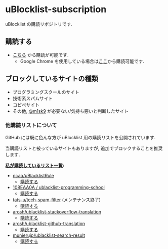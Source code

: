 # uBlocklist-subscription

uBlocklist の購読リポジトリです.

## 購読する

- [こちら](https://raw.githubusercontent.com/m1sk9/uBlocklist-subscription/main/dist/uBlocklist.txt) から購読が可能です.
  - Google Chrome を使用している場合は[ここ](https://iorate.github.io/ublacklist/subscribe?name=m1sk9-uBlocklist-subscription&url=https://raw.githubusercontent.com/m1sk9/uBlocklist-subscription/main/dist/uBlocklist.txt)から購読可能です.

## ブロックしているサイトの種類

- プログラミングスクールのサイト
- 技術系スパムサイト
- コピペサイト
- その他, [@m1sk9](https://github.com/m1sk9) が必要ない/気持ち悪いと判断したサイト

### 他購読リストについて

GitHub には既に色んな方が uBlocklist 用の購読リストを公開されています.

当購読リストと被っているサイトもありますが, 追加でブロックすることを推奨します.

**[私が購読しているリスト一覧](https://github.com/stars/m1sk9/lists/ublock):**

- [ncaq/uBlacklistRule](https://github.com/ncaq/uBlacklistRule)
  - [購読する](https://iorate.github.io/ublacklist/subscribe?name=ncaq-uBlacklistRule&url=https://raw.githubusercontent.com/ncaq/uBlacklistRule/master/uBlacklist.txt)
- [108EAA0A / ublacklist-programming-school](https://github.com/108EAA0A/ublacklist-programming-school)
  - [購読する](https://iorate.github.io/ublacklist/subscribe?name=ublacklist-programming-school&url=https//raw.githubusercontent.com/ublacklist-programming-school/main/uBlacklist.txt)
- [tats-u/tech-spam-filter](https://github.com/tats-u/tech-spam-filter) (メンテナンス終了)
  - [購読する](https://iorate.github.io/ublacklist/subscribe?name=tats-u-_tech-spam-filter&url=https://raw.githubusercontent.com/tats-u/tech-spam-filter/master/ublacklist.txt)
- [arosh/ublacklist-stackoverflow-translation](https://github.com/arosh/ublacklist-stackoverflow-translation)
  - [購読する](https://iorate.github.io/ublacklist/subscribe?name=arosh_ublacklist-stackoverflow-translation&url=https://raw.githubusercontent.com/arosh/ublacklist-stackoverflow-translation/master/uBlacklist.txt)
- [arosh/ublacklist-github-translation](https://github.com/arosh/ublacklist-github-translation)
  - [購読する](https://iorate.github.io/ublacklist/subscribe?name=arosh_ublacklist-github-translation&url=https://raw.githubusercontent.com/arosh/ublacklist-github-translation/master/uBlacklist.txt)
- [munierujp/ublacklist-search-result](https://github.com/munierujp/ublacklist-search-result)
  - [購読する](https://iorate.github.io/ublacklist/subscribe?name=munierujp_ublacklist-search-result&url=https://raw.githubusercontent.com/munierujp/ublacklist-search-result/master/blacklist.txt)
